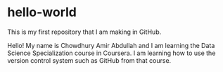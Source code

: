 # hello-world
This is my first repository that I am making in GitHub.

Hello! My name is Chowdhury Amir Abdullah and I am learning the Data Science Specialization course in Coursera. I am learning how to use the version control system such as GitHub from that course. 
